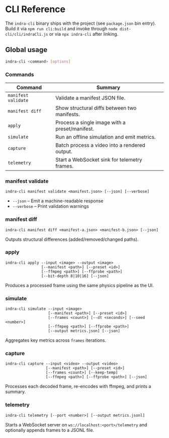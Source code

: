 # CLI Reference

The `indra-cli` binary ships with the project (see `package.json` bin entry). Build it via `npm run cli:build` and invoke through `node dist-cli/cli/indraCli.js` or via `npx indra-cli` after linking.

## Global usage

```bash
indra-cli <command> [options]
```

### Commands

| Command             | Summary                                        |
| ------------------- | ---------------------------------------------- |
| `manifest validate` | Validate a manifest JSON file.                 |
| `manifest diff`     | Show structural diffs between two manifests.   |
| `apply`             | Process a single image with a preset/manifest. |
| `simulate`          | Run an offline simulation and emit metrics.    |
| `capture`           | Batch process a video into a rendered output.  |
| `telemetry`         | Start a WebSocket sink for telemetry frames.   |

### manifest validate

```
indra-cli manifest validate <manifest.json> [--json] [--verbose]
```

- `--json` – Emit a machine-readable response
- `--verbose` – Print validation warnings

### manifest diff

```
indra-cli manifest diff <manifest-a.json> <manifest-b.json> [--json]
```

Outputs structural differences (added/removed/changed paths).

### apply

```
indra-cli apply --input <image> --output <image>
                [--manifest <path>] [--preset <id>]
                [--ffmpeg <path>] [--ffprobe <path>]
                [--bit-depth 8|10|16] [--json]
```

Produces a processed frame using the same physics pipeline as the UI.

### simulate

```
indra-cli simulate --input <image>
                   [--manifest <path>] [--preset <id>]
                   [--frames <count>] [--dt <seconds>] [--seed <number>]
                   [--ffmpeg <path>] [--ffprobe <path>]
                   [--output metrics.json] [--json]
```

Aggregates key metrics across `frames` iterations.

### capture

```
indra-cli capture --input <video> --output <video>
                  [--manifest <path>] [--preset <id>]
                  [--frames <count>] [--keep-temp]
                  [--ffmpeg <path>] [--ffprobe <path>] [--json]
```

Processes each decoded frame, re-encodes with ffmpeg, and prints a summary.

### telemetry

```
indra-cli telemetry [--port <number>] [--output metrics.jsonl]
```

Starts a WebSocket server on `ws://localhost:<port>/telemetry` and optionally appends frames to a JSONL file.
